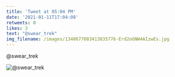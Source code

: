 ```yaml
---
title: 'Tweet at 05:04 PM'
date: '2021-01-11T17:04:08'
retweets: 0
likes: 3
text: "@swear_trek"
img_filename: /images/1348677083413835776-Erd2oGNW4AIzwEs.jpg
---
```

@swear_trek

![@swear_trek](/images/1348677083413835776-Erd2oGNW4AIzwEs.jpg "@swear_trek")